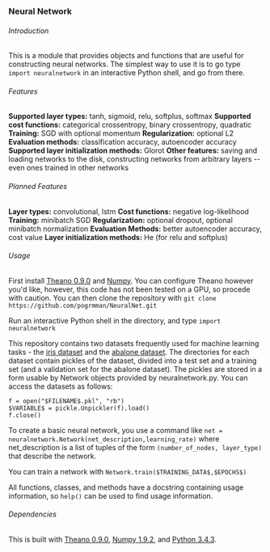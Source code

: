 ### Neural Network

###### Introduction
This is a module that provides objects and functions that are useful for
constructing neural networks. The simplest way to use it is to go type 
`import neuralnetwork` in an interactive Python shell, and go from there.

###### Features
**Supported layer types:** tanh, sigmoid, relu, softplus, softmax
**Supported cost functions:** categorical crossentropy, binary crossentropy, 
quadratic
**Training:** SGD with optional momentum
**Regularization:** optional L2
**Evaluation methods:** classification accuracy, autoencoder accuracy
**Supported layer initialization methods:** Glorot
**Other features:** saving and loading networks to the disk, constructing
networks from arbitrary layers -- even ones trained in other networks

###### Planned Features
**Layer types:** convolutional, lstm
**Cost functions:** negative log-likelihood
**Training:** minibatch SGD
**Regularization:** optional dropout, optional minibatch normalization
**Evaluation Methods:** better autoencoder accuracy, cost value 
**Layer initialization methods:** He (for relu and softplus)


###### Usage
First install [Theano 0.9.0](http://deeplearning.net/software/theano/) and 
[Numpy](http://www.numpy.org/). You can configure Theano however you'd like, 
however, this code has not been tested on a GPU, so procede with caution.
You can then clone the repository with 
`git clone https://github.com/pogrmman/NeuralNet.git`

Run an interactive Python shell in the directory, and type 
`import neuralnetwork`

This repository contains two datasets frequently used for machine learning 
tasks - the [iris dataset](https://archive.ics.uci.edu/ml/datasets/iris) and the 
[abalone dataset](https://archive.ics.uci.edu/ml/datasets/abalone). The 
directories for each dataset contain pickles of the dataset, divided into
a test set and a training set (and a validation set for the abalone dataset). 
The pickles are stored in a form usable by Network objects provided by 
neuralnetwork.py. You can access the datasets as follows:
```
f = open("$FILENAME$.pkl", "rb")
$VARIABLE$ = pickle.Unpickler(f).load()
f.close()
```

To create a basic neural network, you use a command like 
`net = neuralnetwork.Network(net_description,learning_rate)` where
net_description is a list of tuples of the form `(number_of_nodes, layer_type)`
that describe the network.

You can train a network with `Network.train($TRAINING_DATA$,$EPOCHS$)`

All functions, classes, and methods have a docstring containing usage
information, so `help()` can be used to find usage information.

###### Dependencies
This is built with [Theano 0.9.0](http://deeplearning.net/software/theano/),
[Numpy 1.9.2](http://www.numpy.org/), 
and [Python 3.4.3](https://www.python.org/).